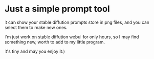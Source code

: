 # Just a simple prompt tool

it can show your stable diffution prompts store in png files, and you can select them to make new ones.

I'm just work on stable diffution webui for only hours, so I may find something new, worth to add to my little program.

it's tiny and may you enjoy it:)